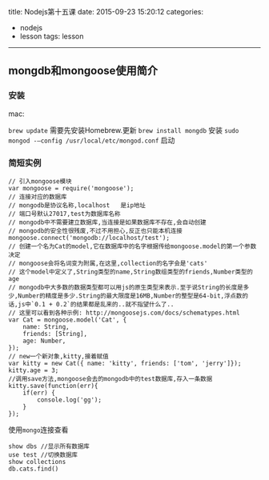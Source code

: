 title: Nodejs第十五课
date: 2015-09-23 15:20:12
categories:
- nodejs
- lesson
tags: lesson
---

## mongdb和mongoose使用简介

### 安装

mac:    

`brew update`    需要先安装Homebrew.更新
`brew install mongdb`    安装
`sudo mongod -—config /usr/local/etc/mongod.conf`   启动

<!-- more -->

### 简短实例

```
// 引入mongoose模块
var mongoose = require('mongoose');
// 连接对应的数据库
// mongodb是协议名称,localhost   是ip地址
// 端口号默认27017,test为数据库名称
// mongodb中不需要建立数据库,当连接是如果数据库不存在,会自动创建
// mongodb的安全性很残废,不过不用担心,反正也只能本机连接
mongoose.connect('mongodb://localhost/test');
// 创建一个名为Cat的model,它在数据库中的名字根据传给mongoose.model的第一个参数决定
// mongoose会将名词变为附属,在这里,collection的名字会是'cats'
// 这个model中定义了,String类型的name,String数组类型的friends,Number类型的age
// mongodb中大多数的数据类型都可以用js的原生类型来表示.至于说String的长度是多少,Number的精度是多少.String的最大限度是16MB,Number的整型是64-bit,浮点数的话,js中`0.1 + 0.2`的结果都是乱来的..就不指望什么了..
// 这里可以看到各种示例: http://mongoosejs.com/docs/schematypes.html
var Cat = mongoose.model('Cat', {
    name: String,
    friends: [String],
    age: Number,
});
// new一个新对象,kitty,接着赋值
var kitty = new Cat({ name: 'kitty', friends: ['tom', 'jerry']});
kitty.age = 3;
//调用save方法,mongoose会去的mongodb中的test数据库,存入一条数据
kitty.save(function(err){
    if(err) {
        console.log('gg');
    }
});
```

使用`mongo`连接查看    

```
show dbs //显示所有数据库
use test //切换数据库
show collections 
db.cats.find()
```